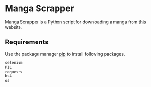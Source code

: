 # Manga Scrapper

Manga Scrapper is a Python script for downloading a manga from [this](https://manganato.com/) website.

## Requirements

Use the package manager [pip](https://pip.pypa.io/en/stable/) to install following packages.

```bash
selenium
PIL
requests
bs4
os
```